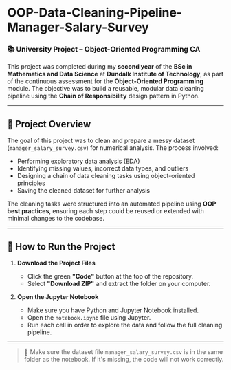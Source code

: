 # OOP-Data-Cleaning-Pipeline-Manager-Salary-Survey

### 📚 University Project – Object-Oriented Programming CA

This project was completed during my **second year** of the **BSc in Mathematics and Data Science** at **Dundalk Institute of Technology**, as part of the continuous assessment for the **Object-Oriented Programming** module. The objective was to build a reusable, modular data cleaning pipeline using the **Chain of Responsibility** design pattern in Python.

---

## 📌 Project Overview

The goal of this project was to clean and prepare a messy dataset (`manager_salary_survey.csv`) for numerical analysis. The process involved:
- Performing exploratory data analysis (EDA)
- Identifying missing values, incorrect data types, and outliers
- Designing a chain of data cleaning tasks using object-oriented principles
- Saving the cleaned dataset for further analysis

The cleaning tasks were structured into an automated pipeline using **OOP best practices**, ensuring each step could be reused or extended with minimal changes to the codebase.

---
## 🚀 How to Run the Project

1. **Download the Project Files**
   - Click the green **"Code"** button at the top of the repository.
   - Select **"Download ZIP"** and extract the folder on your computer.

2. **Open the Jupyter Notebook**
   - Make sure you have Python and Jupyter Notebook installed.
   - Open the `notebook.ipynb` file using Jupyter.
   - Run each cell in order to explore the data and follow the full cleaning pipeline.

---

> 📁 Make sure the dataset file `manager_salary_survey.csv` is in the same folder as the notebook. If it's missing, the code will not work correctly.

